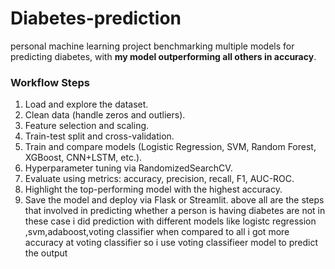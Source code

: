 # Diabetes-prediction
 personal machine learning project benchmarking multiple models for predicting diabetes, with **my model outperforming all others in accuracy**.
### Workflow Steps
1. Load and explore the dataset.
2. Clean data (handle zeros and outliers).
3. Feature selection and scaling.
4. Train-test split and cross-validation.
5. Train and compare models (Logistic Regression, SVM, Random Forest, XGBoost, CNN+LSTM, etc.).
6. Hyperparameter tuning via RandomizedSearchCV.
7. Evaluate using metrics: accuracy, precision, recall, F1, AUC-ROC.
8. Highlight the top-performing model with the highest accuracy.
9.  Save the model and deploy via Flask or Streamlit.
above all are the steps that involved in predicting whether a person is having diabetes are not
in these case i did prediction with different models like logistc regression ,svm,adaboost,voting classifier when compared to all i got more accuracy at voting classifier
so i  use voting classifieer model to predict the output
 
